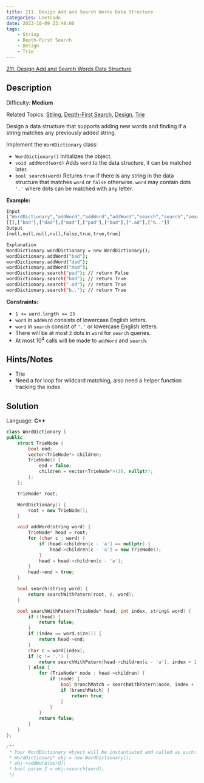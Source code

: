 ```yaml
---
title: 211. Design Add and Search Words Data Structure
categories: Leetcode
date: 2023-10-09 23:48:00
tags:
    - String
    - Depth-First Search
    - Design
    - Trie
---
```


[211\. Design Add and Search Words Data Structure](https://leetcode.com/problems/design-add-and-search-words-data-structure/)

## Description

Difficulty: **Medium**

Related Topics: [String](https://leetcode.com/tag/https://leetcode.com/tag/string//), [Depth-First Search](https://leetcode.com/tag/https://leetcode.com/tag/depth-first-search//), [Design](https://leetcode.com/tag/https://leetcode.com/tag/design//), [Trie](https://leetcode.com/tag/https://leetcode.com/tag/trie//)

Design a data structure that supports adding new words and finding if a string matches any previously added string.

Implement the `WordDictionary` class:

* `WordDictionary()` Initializes the object.
* `void addWord(word)` Adds `word` to the data structure, it can be matched later.
* `bool search(word)` Returns `true` if there is any string in the data structure that matches `word` or `false` otherwise. `word` may contain dots `'.'` where dots can be matched with any letter.

**Example:**

```bash
Input
["WordDictionary","addWord","addWord","addWord","search","search","search","search"]
[[],["bad"],["dad"],["mad"],["pad"],["bad"],[".ad"],["b.."]]
Output
[null,null,null,null,false,true,true,true]

Explanation
WordDictionary wordDictionary = new WordDictionary();
wordDictionary.addWord("bad");
wordDictionary.addWord("dad");
wordDictionary.addWord("mad");
wordDictionary.search("pad"); // return False
wordDictionary.search("bad"); // return True
wordDictionary.search(".ad"); // return True
wordDictionary.search("b.."); // return True
```

**Constraints:**

* `1 <= word.length <= 25`
* `word` in `addWord` consists of lowercase English letters.
* `word` in `search` consist of `'.'` or lowercase English letters.
* There will be at most `2` dots in `word` for `search` queries.
* At most 10<sup>4</sup> calls will be made to `addWord` and `search`.

## Hints/Notes

* Trie
* Need a for loop for wildcard matching, also need a helper function tracking the index

## Solution

Language: **C++**

```C++
class WordDictionary {
public:
    struct TrieNode {
        bool end;
        vector<TrieNode*> children;
        TrieNode() {
            end = false;
            children = vector<TrieNode*>(26, nullptr);
        };
    };

    TrieNode* root;

    WordDictionary() {
        root = new TrieNode();
    }

    void addWord(string word) {
        TrieNode* head = root;
        for (char c : word) {
            if (head->children[c - 'a'] == nullptr) {
                head->children[c - 'a'] = new TrieNode();
            }
            head = head->children[c - 'a'];
        }
        head->end = true;
    }

    bool search(string word) {
        return searchWithPatern(root, 0, word);
    }

    bool searchWithPatern(TrieNode* head, int index, string& word) {
        if (!head) {
            return false;
        }
        if (index == word.size()) {
            return head->end;
        }
        char c = word[index];
        if (c != '.') {
            return searchWithPatern(head->children[c - 'a'], index + 1, word);
        } else {
            for (TrieNode* node : head->children) {
                if (node) {
                    bool branchMatch = searchWithPatern(node, index + 1, word);
                    if (branchMatch) {
                        return true;
                    }
                }
            }
            return false;
        }
    }
};

/**
 * Your WordDictionary object will be instantiated and called as such:
 * WordDictionary* obj = new WordDictionary();
 * obj->addWord(word);
 * bool param_2 = obj->search(word);
 */
```
